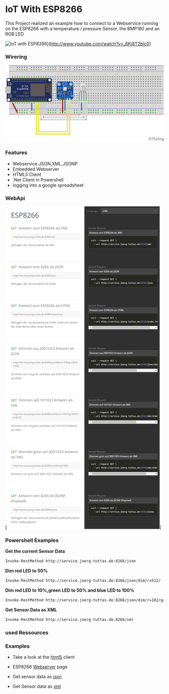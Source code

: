 # IoT With ESP8266
This Project realized an example how to connect to a Webservice running on the ESP8266 with a temperature / pressure Sensor, the BMP180 and an RGB LED

![IoT with ESP8266](http://img.youtube.com/vi/_6Ki8T2blc0/0.jpg)](http://www.youtube.com/watch?v=_6Ki8T2blc0)

### Wirering
![Wireing](doc/aufbau_Steckplatine.png)

### Features
  - Webservice JSON,XML,JSONP
  - Embedded Webserver
  - HTML5 Client
  - .Net Client in Powershell
  - logging into a google spreadsheet

### WebApi
[![Webapi](doc/requests.png)]

### Powershell Examples

**Get the current Sensor Data**
```sh
Invoke-RestMethod http://service.joerg-tuttas.de:8266/json
```
**Dim red LED to 50%**
```sh
Invoke-RestMethod http://service.joerg-tuttas.de:8266/json/dim/r=512/
```
**Dim red LED to 10%,green LED to 50% and blue LED to 100%**
```sh
Invoke-RestMethod http://service.joerg-tuttas.de:8266/json/dim/r=102/g=512/b=1023/
```
**Get Sensor Data as XML**
```sh
Invoke-RestMethod http://service.joerg-tuttas.de:8266/xml
```

### used Ressources

### Examples

- Take a look at the [html5] client
- ESP8266 [Webserver] page
- Get sensor data as [json]
- Get Sensor data as [xml]

   [html5]: <http://htmlpreview.github.io/?https://github.com/jtuttas/ESP8266/blob/final/public_html/index.html>
   [Webserver]: <http://service.joerg-tuttas.de:8266/index.html>
   [json]: <http://service.joerg-tuttas.de:8266/json>
   [xml]: <http://service.joerg-tuttas.de:8266/xml>
   
